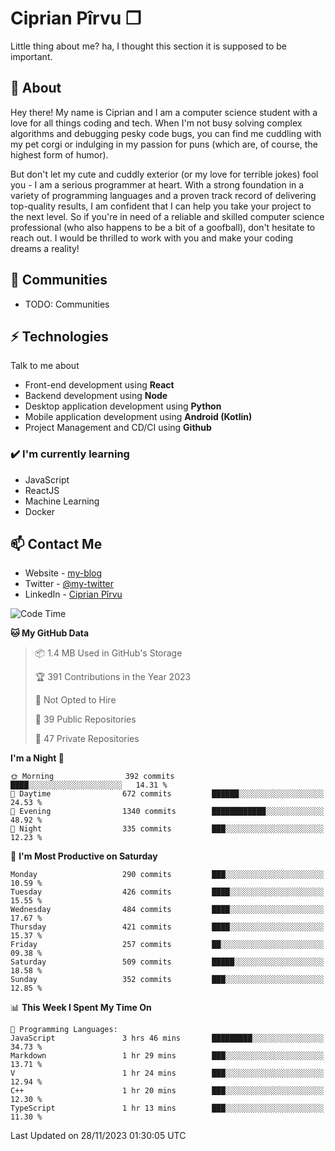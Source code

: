 # Ciprian Pîrvu ❐

Little thing about me? ha, I thought this section it is supposed to be important.

## 🧐 About

Hey there! My name is Ciprian and I am a computer science student with a love for all things coding and tech. When I'm not busy solving complex algorithms and debugging pesky code bugs, you can find me cuddling with my pet corgi or indulging in my passion for puns (which are, of course, the highest form of humor).

But don't let my cute and cuddly exterior (or my love for terrible jokes) fool you - I am a serious programmer at heart. With a strong foundation in a variety of programming languages and a proven track record of delivering top-quality results, I am confident that I can help you take your project to the next level. So if you're in need of a reliable and skilled computer science professional (who also happens to be a bit of a goofball), don't hesitate to reach out. I would be thrilled to work with you and make your coding dreams a reality!

## 👯 Communities

-   TODO: Communities

## ⚡ Technologies

Talk to me about

-   Front-end development using **React**
-   Backend development using **Node**
-   Desktop application development using **Python**
-   Mobile application development using **Android (Kotlin)**
-   Project Management and CD/CI using **Github**

### ✔️ I'm currently learning

-   JavaScript
-   ReactJS
-   Machine Learning
-   Docker

## 📫 Contact Me

-   Website - [my-blog]()
-   Twitter - [@my-twitter]()
-   LinkedIn - [Ciprian Pîrvu](https://www.linkedin.com/in/p%C3%AErvu-ciprian-cristian-4415991b1/)

<!--START_SECTION:waka-->
![Code Time](http://img.shields.io/badge/Code%20Time-1%2C836%20hrs%203%20mins-blue)

**🐱 My GitHub Data** 

> 📦 1.4 MB Used in GitHub's Storage 
 > 
> 🏆 391 Contributions in the Year 2023
 > 
> 🚫 Not Opted to Hire
 > 
> 📜 39 Public Repositories 
 > 
> 🔑 47 Private Repositories 
 > 
**I'm a Night 🦉** 

```text
🌞 Morning                392 commits         ████░░░░░░░░░░░░░░░░░░░░░   14.31 % 
🌆 Daytime                672 commits         ██████░░░░░░░░░░░░░░░░░░░   24.53 % 
🌃 Evening                1340 commits        ████████████░░░░░░░░░░░░░   48.92 % 
🌙 Night                  335 commits         ███░░░░░░░░░░░░░░░░░░░░░░   12.23 % 
```
📅 **I'm Most Productive on Saturday** 

```text
Monday                   290 commits         ███░░░░░░░░░░░░░░░░░░░░░░   10.59 % 
Tuesday                  426 commits         ████░░░░░░░░░░░░░░░░░░░░░   15.55 % 
Wednesday                484 commits         ████░░░░░░░░░░░░░░░░░░░░░   17.67 % 
Thursday                 421 commits         ████░░░░░░░░░░░░░░░░░░░░░   15.37 % 
Friday                   257 commits         ██░░░░░░░░░░░░░░░░░░░░░░░   09.38 % 
Saturday                 509 commits         █████░░░░░░░░░░░░░░░░░░░░   18.58 % 
Sunday                   352 commits         ███░░░░░░░░░░░░░░░░░░░░░░   12.85 % 
```


📊 **This Week I Spent My Time On** 

```text
💬 Programming Languages: 
JavaScript               3 hrs 46 mins       █████████░░░░░░░░░░░░░░░░   34.73 % 
Markdown                 1 hr 29 mins        ███░░░░░░░░░░░░░░░░░░░░░░   13.71 % 
V                        1 hr 24 mins        ███░░░░░░░░░░░░░░░░░░░░░░   12.94 % 
C++                      1 hr 20 mins        ███░░░░░░░░░░░░░░░░░░░░░░   12.30 % 
TypeScript               1 hr 13 mins        ███░░░░░░░░░░░░░░░░░░░░░░   11.30 % 
```


 Last Updated on 28/11/2023 01:30:05 UTC
<!--END_SECTION:waka-->
